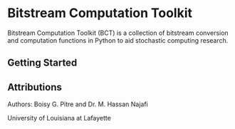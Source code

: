 # Bitstream Computation Toolkit

Bitstream Computation Toolkit (BCT) is a collection of bitstream conversion and computation functions in Python to aid stochastic computing research.

## Getting Started


## Attributions

Authors: Boisy G. Pitre and Dr. M. Hassan Najafi

University of Louisiana at Lafayette
